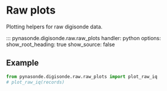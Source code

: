 # Raw plots

Plotting helpers for raw digisonde data.

::: pynasonde.digisonde.raw.raw_plots
    handler: python
    options:
        show_root_heading: true
        show_source: false

## Example

```python
from pynasonde.digisonde.raw.raw_plots import plot_raw_iq
# plot_raw_iq(records)
```
